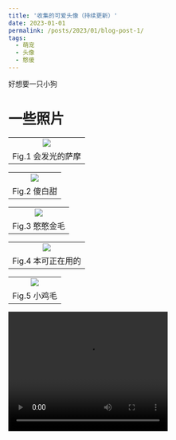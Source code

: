 ```yaml
---
title: '收集的可爱头像（持续更新）'
date: 2023-01-01
permalink: /posts/2023/01/blog-post-1/
tags:
  - 萌宠
  - 头像
  - 憨傻
---
```

好想要一只小狗

一些照片
======

<table width="100%" border="0" cellspacing="0" cellpadding="0">
  <tr>
    <td align="center"><img src="/images/cute profile  photo-1.PNG"/> </td>
  </tr>
  <tr>
    <td align="center">Fig.1 会发光的萨摩</td>
  </tr>
</table>

<table width="100%" border="0" cellspacing="0" cellpadding="0">
  <tr>
    <td align="center"><img src="/images/cute profile  photo-2.PNG"/> </td>
  </tr>
  <tr>
    <td align="center">Fig.2 傻白甜</td>
  </tr>
</table>
<table width="100%" border="0" cellspacing="0" cellpadding="0">
  <tr>
    <td align="center"><img src="/images/cute profile  photo-3.PNG"/> </td>
  </tr>
  <tr>
    <td align="center">Fig.3 憨憨金毛</td>
  </tr>
</table>

<table width="100%" border="0" cellspacing="0" cellpadding="0">
  <tr>
    <td align="center"><img src="/images/cute profile  photo-4.PNG"/> </td>
  </tr>
  <tr>
    <td align="center">Fig.4 本可正在用的</td>
  </tr>
</table><table width="100%" border="0" cellspacing="0" cellpadding="0">
  <tr>
    <td align="center"><img src="/images/cute profile  photo-5.PNG"/> </td>
  </tr>
  <tr>
    <td align="center">Fig.5 小鸡毛</td>
  </tr>
</table>

<video width="320" height="240" controls>
    <source src="/images/cute profile  video.mp4" type="video/mp4">
</video>


